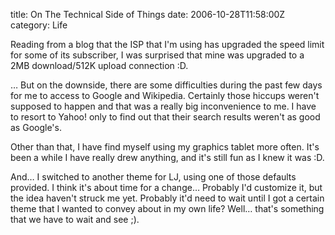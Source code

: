 title: On The Technical Side of Things
date: 2006-10-28T11:58:00Z
category: Life

Reading from a blog that the ISP that I'm using has upgraded the speed limit for some of its subscriber, I was surprised that mine was upgraded to a 2MB download/512K upload connection :D.

… But on the downside, there are some difficulties during the past few days for me to access to Google and Wikipedia. Certainly those hiccups weren't supposed to happen and that was a really big inconvenience to me. I have to resort to Yahoo! only to find out that their search results weren't as good as Google's.

Other than that, I have find myself using my graphics tablet more often. It's been a while I have really drew anything, and it's still fun as I knew it was :D.

And… I switched to another theme for LJ, using one of those defaults provided. I think it's about time for a change… Probably I'd customize it, but the idea haven't struck me yet. Probably it'd need to wait until I got a certain theme that I wanted to convey about in my own life? Well… that's something that we have to wait and see ;).
